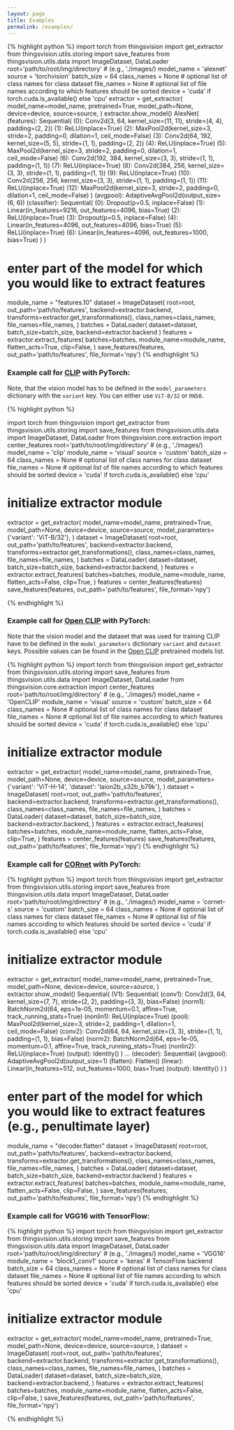 ```yaml
---
layout: page
title: Examples
permalink: /examples/
---
```



{% highlight python %}
import torch
from thingsvision import get_extractor
from thingsvision.utils.storing import save_features
from thingsvision.utils.data import ImageDataset, DataLoader
root='path/to/root/img/directory' # (e.g., './images/)
model_name = 'alexnet'
source = 'torchvision'
batch_size = 64
class_names = None  # optional list of class names for class dataset
file_names = None # optional list of file names according to which features should be sorted
device = 'cuda' if torch.cuda.is_available() else 'cpu'
extractor = get_extractor(
  model_name=model_name,
  pretrained=True,
  model_path=None, 
  device=device, 
  source=source,
)
extractor.show_model()
AlexNet(
  (features): Sequential(
    (0): Conv2d(3, 64, kernel_size=(11, 11), stride=(4, 4), padding=(2, 2))
    (1): ReLU(inplace=True)
    (2): MaxPool2d(kernel_size=3, stride=2, padding=0, dilation=1, ceil_mode=False)
    (3): Conv2d(64, 192, kernel_size=(5, 5), stride=(1, 1), padding=(2, 2))
    (4): ReLU(inplace=True)
    (5): MaxPool2d(kernel_size=3, stride=2, padding=0, dilation=1, ceil_mode=False)
    (6): Conv2d(192, 384, kernel_size=(3, 3), stride=(1, 1), padding=(1, 1))
    (7): ReLU(inplace=True)
    (8): Conv2d(384, 256, kernel_size=(3, 3), stride=(1, 1), padding=(1, 1))
    (9): ReLU(inplace=True)
    (10): Conv2d(256, 256, kernel_size=(3, 3), stride=(1, 1), padding=(1, 1))
    (11): ReLU(inplace=True)
    (12): MaxPool2d(kernel_size=3, stride=2, padding=0, dilation=1, ceil_mode=False)
  )
  (avgpool): AdaptiveAvgPool2d(output_size=(6, 6))
  (classifier): Sequential(
    (0): Dropout(p=0.5, inplace=False)
    (1): Linear(in_features=9216, out_features=4096, bias=True)
    (2): ReLU(inplace=True)
    (3): Dropout(p=0.5, inplace=False)
    (4): Linear(in_features=4096, out_features=4096, bias=True)
    (5): ReLU(inplace=True)
    (6): Linear(in_features=4096, out_features=1000, bias=True)
  )
)
# enter part of the model for which you would like to extract features
module_name = "features.10"
dataset = ImageDataset(
  root=root,
  out_path='path/to/features',
  backend=extractor.backend,
  transforms=extractor.get_transformations(),
  class_names=class_names,
  file_names=file_names,
)
batches = DataLoader(
  dataset=dataset,
  batch_size=batch_size, 
  backend=extractor.backend
)
features = extractor.extract_features(
  batches=batches,
  module_name=module_name,
  flatten_acts=True,
  clip=False,
)
save_features(features, out_path='path/to/features', file_format='npy')
{% endhighlight %}

### Example call for [CLIP](https://github.com/openai/CLIP) with PyTorch:
Note, that the vision model has to be defined in the `model_parameters` dictionary with the `variant` key. You can either use `ViT-B/32` or `RN50`.


{% highlight python %}

import torch
from thingsvision import get_extractor
from thingsvision.utils.storing import save_features
from thingsvision.utils.data import ImageDataset, DataLoader
from thingsvision.core.extraction import center_features
root='path/to/root/img/directory' # (e.g., './images/)
model_name = 'clip'
module_name = 'visual'
source = 'custom'
batch_size = 64
class_names = None  # optional list of class names for class dataset
file_names = None # optional list of file names according to which features should be sorted
device = 'cuda' if torch.cuda.is_available() else 'cpu'
# initialize extractor module
extractor = get_extractor(
  model_name=model_name, 
  pretrained=True, 
  model_path=None, 
  device=device, 
  source=source, 
  model_parameters={'variant': 'ViT-B/32'},
)
dataset = ImageDataset(
  root=root,
  out_path='path/to/features',
  backend=extractor.backend,
  transforms=extractor.get_transformations(),
  class_names=class_names,
  file_names=file_names,
)
batches = DataLoader(
  dataset=dataset, 
  batch_size=batch_size, 
  backend=extractor.backend,
)
features = extractor.extract_features(
  batches=batches,
  module_name=module_name,
  flatten_acts=False,
  clip=True,
)
features = center_features(features)
save_features(features, out_path='path/to/features', file_format='npy')

{% endhighlight %}

### Example call for [Open CLIP](https://github.com/mlfoundations/open_clip) with PyTorch:

Note that the vision model and the dataset that was used for training CLIP have to be defined in the `model_parameters` dictionary `variant` and `dataset` keys. Possible values can be found in the [Open CLIP](https://github.com/mlfoundations/open_clip) pretrained models list.

{% highlight python %}
import torch
from thingsvision import get_extractor
from thingsvision.utils.storing import save_features
from thingsvision.utils.data import ImageDataset, DataLoader
from thingsvision.core.extraction import center_features
root='path/to/root/img/directory' # (e.g., './images/)
model_name = 'OpenCLIP'
module_name = 'visual'
source = 'custom'
batch_size = 64
class_names = None  # optional list of class names for class dataset
file_names = None # optional list of file names according to which features should be sorted
device = 'cuda' if torch.cuda.is_available() else 'cpu'
# initialize extractor module
extractor = get_extractor(
  model_name=model_name, 
  pretrained=True,
  model_path=None, 
  device=device, 
  source=source, 
  model_parameters={'variant': 'ViT-H-14', 'dataset': 'laion2b_s32b_b79k'},
)
dataset = ImageDataset(
  root=root,
  out_path='path/to/features',
  backend=extractor.backend,
  transforms=extractor.get_transformations(),
  class_names=class_names,
  file_names=file_names,
)
batches = DataLoader(
  dataset=dataset, 
  batch_size=batch_size, 
  backend=extractor.backend,
)
features = extractor.extract_features(
  batches=batches,
  module_name=module_name,
  flatten_acts=False,
  clip=True,
)
features = center_features(features)
save_features(features, out_path='path/to/features', file_format='npy')
{% endhighlight %}

### Example call for [CORnet](https://github.com/dicarlolab/CORnet) with PyTorch:

{% highlight python %}
import torch
from thingsvision import get_extractor
from thingsvision.utils.storing import save_features
from thingsvision.utils.data import ImageDataset, DataLoader
root='path/to/root/img/directory' # (e.g., './images/)
model_name = 'cornet-s'
source = 'custom'
batch_size = 64
class_names = None  # optional list of class names for class dataset
file_names = None # optional list of file names according to which features should be sorted
device = 'cuda' if torch.cuda.is_available() else 'cpu'
# initialize extractor module
extractor = get_extractor(
  model_name=model_name,
  pretrained=True,
  model_path=None,
  device=device,
  source=source,
)
extractor.show_model()
Sequential(
  (V1): Sequential(
    (conv1): Conv2d(3, 64, kernel_size=(7, 7), stride=(2, 2), padding=(3, 3), bias=False)
    (norm1): BatchNorm2d(64, eps=1e-05, momentum=0.1, affine=True, track_running_stats=True)
    (nonlin1): ReLU(inplace=True)
    (pool): MaxPool2d(kernel_size=3, stride=2, padding=1, dilation=1, ceil_mode=False)
    (conv2): Conv2d(64, 64, kernel_size=(3, 3), stride=(1, 1), padding=(1, 1), bias=False)
    (norm2): BatchNorm2d(64, eps=1e-05, momentum=0.1, affine=True, track_running_stats=True)
    (nonlin2): ReLU(inplace=True)
    (output): Identity()
  )
  ...
  (decoder): Sequential(
    (avgpool): AdaptiveAvgPool2d(output_size=1)
    (flatten): Flatten()
    (linear): Linear(in_features=512, out_features=1000, bias=True)
    (output): Identity()
  )
)
# enter part of the model for which you would like to extract features (e.g., penultimate layer)
module_name = "decoder.flatten"
dataset = ImageDataset(
  root=root,
  out_path='path/to/features',
  backend=extractor.backend,
  transforms=extractor.get_transformations(),
  class_names=class_names,
  file_names=file_names,
)
batches = DataLoader(
  dataset=dataset,
  batch_size=batch_size,
  backend=extractor.backend
)
features = extractor.extract_features(
  batches=batches,
  module_name=module_name,
  flatten_acts=False,
  clip=False,
)
save_features(features, out_path='path/to/features', file_format='npy')
{% endhighlight %}

### Example call for VGG16 with TensorFlow:

{% highlight python %}
import torch
from thingsvision import get_extractor
from thingsvision.utils.storing import save_features
from thingsvision.utils.data import ImageDataset, DataLoader
root='path/to/root/img/directory' # (e.g., './images/)
model_name = 'VGG16'
module_name = 'block1_conv1'
source = 'keras' # TensorFlow backend
batch_size = 64
class_names = None  # optional list of class names for class dataset
file_names = None # optional list of file names according to which features should be sorted
device = 'cuda' if torch.cuda.is_available() else 'cpu'
# initialize extractor module
extractor = get_extractor(
  model_name=model_name,
  pretrained=True,
  model_path=None,
  device=device,
  source=source,
)
dataset = ImageDataset(
  root=root,
  out_path='path/to/features',
  backend=extractor.backend,
  transforms=extractor.get_transformations(),
  class_names=class_names,
  file_names=file_names,
)
batches = DataLoader(
  dataset=dataset,
  batch_size=batch_size,
  backend=extractor.backend,
)
features = extractor.extract_features(
  batches=batches,
  module_name=module_name,
  flatten_acts=False,
  clip=False,
)
save_features(features, out_path='path/to/features', file_format='npy')

{% endhighlight %}
